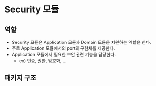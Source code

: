 # Security 모듈

## 역할

* Security 모듈은 Application 모듈과 Domain 모듈을 지원하는 역할을 한다.
* 주로 Application 모듈에서의 port의 구현체를 제공한다.
* Application 모듈에서 필요한 보안 관련 기능을 담당한다.
  * ex) 인증, 권한, 암호화, ...

## 패키지 구조

```markdown
```